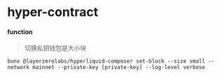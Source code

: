# hyper-contract

#### function

> 切换私钥钱包是大小块

```ssh
bunx @layerzerolabs/hyperliquid-composer set-block --size small --network mainnet --private-key [private-key] --log-level verbose
```
